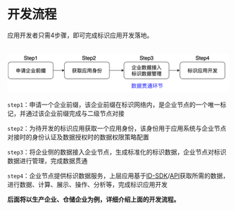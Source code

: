 # 开发流程

应用开发者只需4步骤，即可完成标识应用开发落地。

<center><img src="./images/dev-flow.jpg" style="margin-top: 20px"/></center>

`step1`：申请一个企业前缀，该企业前缀在标识网络内，是企业节点的一个唯一标记，并通过该企业前缀完成与二级节点对接

`step2`：为待开发的标识应用获取一个应用身份，该身份用于应用系统与企业节点对接时的身份认证及数据授权时的数据权限策略配置

`step3`：将企业侧的数据接入企业节点，生成标准化的标识数据，企业节点对标识数据进行管理，完成数据贯通

`step4`：企业节点提供标识数据服务，上层应用基于[ID-SDK](../../sdk/v2/introduction.md)/[API](../../idhub/standard/introduce.md)获取所需的数据，进行数据、计算、展示、操作、分析等，完成标识应用开发

**后面将以生产企业、仓储企业为例，详细介绍上面的开发流程。**